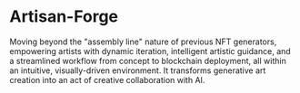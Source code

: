 # Artisan-Forge
Moving beyond the "assembly line" nature of previous NFT generators, empowering artists with dynamic iteration, intelligent artistic guidance, and a streamlined workflow from concept to blockchain deployment, all within an intuitive, visually-driven environment. It transforms generative art creation into an act of creative collaboration with AI.

